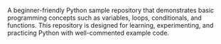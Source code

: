 A beginner-friendly Python sample repository that demonstrates basic programming concepts 
such as variables, loops, conditionals, and functions.
This repository is designed 
for learning, experimenting, and practicing Python with
well-commented example code.

